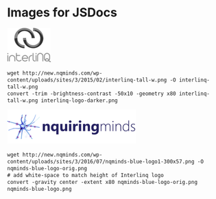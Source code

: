 # Images for JSDocs

![interlinq-logo-darker.png](./interlinq-logo-darker.png)

```
wget http://new.nqminds.com/wp-content/uploads/sites/3/2015/02/interlinq-tall-w.png -O interlinq-tall-w.png
convert -trim -brightness-contrast -50x10 -geometry x80 interlinq-tall-w.png interlinq-logo-darker.png
```

![nqminds-blue-logo.png](./nqminds-blue-logo.png)

```
wget http://new.nqminds.com/wp-content/uploads/sites/3/2016/07/nqminds-blue-logo1-300x57.png -O nqminds-blue-logo-orig.png
# add white-space to match height of Interlinq logo
convert -gravity center -extent x80 nqminds-blue-logo-orig.png nqminds-blue-logo.png
```

